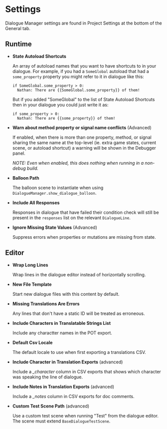 # Settings

Dialogue Manager settings are found in Project Settings at the bottom of the General tab.

## Runtime

- **State Autoload Shortcuts**

  An array of autoload names that you want to have shortcuts to in your dialogue. For example, if you had a `SomeGlobal` autoload that had a `some_property` property you might refer to it in dialogue like this:

  ```
  if SomeGlobal.some_property > 0:
    Nathan: There are {{SomeGlobal.some_property}} of them!
  ```

  But if you added "SomeGlobal" to the list of State Autoload Shortcuts then in your dialogue you could just write it as:

  ```
  if some_property > 0:
    Nathan: There are {{some_property}} of them!
  ```

- **Warn about method property or signal name conflicts** (Advanced)

  If enabled, when there is more than one property, method, or signal sharing the same name at the top-level (ie. extra game states, current scene, or autoload shortcut) a warning will be shown in the Debugger panel.

  _NOTE: Even when enabled, this does nothing when running in a non-debug build._

- **Balloon Path**

  The balloon scene to instantiate when using `DialogueManager.show_dialogue_balloon`.

- **Include All Responses**

  Responses in dialogue that have failed their condition check will still be present in the `responses` list on the relevant `DialogueLine`.

- **Ignore Missing State Values** (Advanced)

  Suppress errors when properties or mutations are missing from state.

## Editor

- **Wrap Long Lines**

  Wrap lines in the dialogue editor instead of horizontally scrolling.

- **New File Template**

  Start new dialogue files with this content by default.

- **Missing Translations Are Errors**

  Any lines that don't have a static ID will be treated as erroneous.

- **Include Characters in Translatable Strings List**

  Include any charactter names in the POT export.

- **Default Csv Locale**

  The default locale to use when first exporting a translations CSV.

- **Include Character in Translation Exports** (advanced)

  Include a _\_character_ column in CSV exports that shows which character was speaking the line of dialogue.

- **Include Notes in Translation Exports** (advanced)

  Include a _\_notes_ column in CSV exports for doc comments.

- **Custom Test Scene Path** (advanced)

  Use a custom test scene when running "Test" from the dialogue editor. The scene must extend `BaseDialogueTestScene`.
